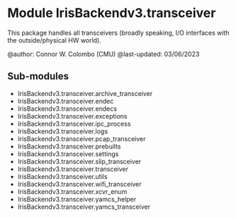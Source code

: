 Module IrisBackendv3.transceiver
================================
This package handles all transceivers (broadly speaking, I/O interfaces with
the outside/physical HW world).

@author: Connor W. Colombo (CMU)
@last-updated: 03/06/2023

Sub-modules
-----------
* IrisBackendv3.transceiver.archive_transceiver
* IrisBackendv3.transceiver.endec
* IrisBackendv3.transceiver.endecs
* IrisBackendv3.transceiver.exceptions
* IrisBackendv3.transceiver.ipc_process
* IrisBackendv3.transceiver.logs
* IrisBackendv3.transceiver.pcap_transceiver
* IrisBackendv3.transceiver.prebuilts
* IrisBackendv3.transceiver.settings
* IrisBackendv3.transceiver.slip_transceiver
* IrisBackendv3.transceiver.transceiver
* IrisBackendv3.transceiver.utils
* IrisBackendv3.transceiver.wifi_transceiver
* IrisBackendv3.transceiver.xcvr_enum
* IrisBackendv3.transceiver.yamcs_helper
* IrisBackendv3.transceiver.yamcs_transceiver